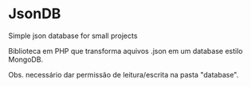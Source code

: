 # JsonDB
Simple json database for small projects

Biblioteca em PHP que transforma aquivos .json em um database estilo MongoDB.


Obs. necessário dar permissão de leitura/escrita na pasta "database".
